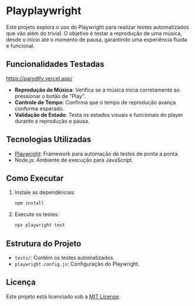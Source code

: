 # Playplaywright 

Este projeto explora o uso do Playwright para realizar testes automatizados que vão além do trivial. O objetivo é testar a reprodução de uma música, desde o início até o momento de pausa, garantindo uma experiência fluida e funcional.

## Funcionalidades Testadas

https://parodify.vercel.app/

- **Reprodução de Música**: Verifica se a música inicia corretamente ao pressionar o botão de "Play".
- **Controle de Tempo**: Confirma que o tempo de reprodução avança conforme esperado.
- **Validação de Estado**: Testa os estados visuais e funcionais do player durante a reprodução e pausa.

## Tecnologias Utilizadas

- [Playwright](https://playwright.dev): Framework para automação de testes de ponta a ponta.
- Node.js: Ambiente de execução para JavaScript.

## Como Executar

1. Instale as dependências:
    ```bash
    npm install
    ```

2. Execute os testes:
    ```bash
    npx playwright test
    ```

## Estrutura do Projeto

- `tests/`: Contém os testes automatizados.
- `playwright.config.js`: Configuração do Playwright.

## Licença

Este projeto está licenciado sob a [MIT License](LICENSE).
